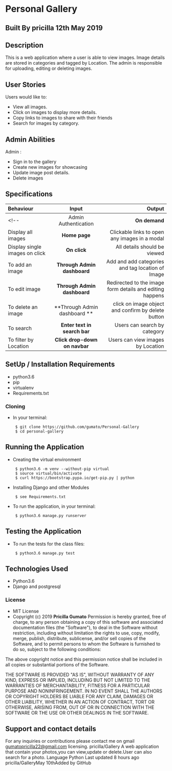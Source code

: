 # Personal Gallery



## Built By pricilla  12th May 2019

## Description
This is a web  application where a  user is able to view images. Image details are stored in categories and tagged by Location. The admin is responsible for uploading, editing or deleting images.

## User Stories

Users would like to:
* View all images.
* Click on images to display more details.
* Copy links to images to share with their friends
* Search for images by category.

## Admin Abilities

Admin  :
* Sign in to the gallery
* Create new images for showcasing
* Update image post details.
* Delete images


## Specifications
| Behaviour | Input | Output |
| :---------------- | :---------------: | ------------------: |
<!-- | Admin Authentication | **On demand** | Access Admin dashboard |
| Display all images | **Home page** | Clickable links to open any images in a modal |
| Display single images on click | **On  click** | All details should be viewed|
| To add an image  | **Through Admin dashboard** | Add and add categories and tag location of Image|
| To edit image  | **Through Admin dashboard** | Redirected to the  image form details and editing happens|
| To delete an image  | **Through Admin dashboard ** | click on image object and confirm by delete button|
| To search  | **Enter text in search bar** | Users can search by category|
| To filter by Location  | **Click drop-down on navbar** | Users can view images by Location| -->


## SetUp / Installation Requirements

* python3.6
* pip
* virtualenv
* Requirements.txt

### Cloning
* In your terminal:

       $ git clone https://github.com/gumato/Personal-Gallery
       $ cd personal-gallery

## Running the Application
* Creating the virtual environment

       $ python3.6 -m venv --without-pip virtual
       $ source virtual/bin/activate
       $ curl https://bootstrap.pypa.io/get-pip.py | python

* Installing Django and other Modules

       $ see Requirements.txt

* To run the application, in your terminal:

       $ python3.6 manage.py runserver

## Testing the Application
* To run the tests for the class files:

       $ python3.6 manage.py test

## Technologies Used
* Python3.6
* Django and postgresql

### License
* MIT License
* Copyright (c) 2019 **Pricilla Gumato**
Permission is hereby granted, free of charge, to any person obtaining a copy of this software and associated documentation files (the "Software"), to deal in the Software without restriction, including without limitation the rights to use, copy, modify, merge, publish, distribute, sublicense, and/or sell copies of the Software, and to permit persons to whom the Software is furnished to do so, subject to the following conditions:

The above copyright notice and this permission notice shall be included in all copies or substantial portions of the Software.

THE SOFTWARE IS PROVIDED "AS IS", WITHOUT WARRANTY OF ANY KIND, EXPRESS OR IMPLIED, INCLUDING BUT NOT LIMITED TO THE WARRANTIES OF MERCHANTABILITY, FITNESS FOR A PARTICULAR PURPOSE AND NONINFRINGEMENT. IN NO EVENT SHALL THE AUTHORS OR COPYRIGHT HOLDERS BE LIABLE FOR ANY CLAIM, DAMAGES OR OTHER LIABILITY, WHETHER IN AN ACTION OF CONTRACT, TORT OR OTHERWISE, ARISING FROM, OUT OF OR IN CONNECTION WITH THE SOFTWARE OR THE USE OR OTHER DEALINGS IN THE SOFTWARE.
## Support and contact details
For any inquiries or contributions please contact me on gmail gumatopricilla22@gmail.com
licensing.
pricilla/Gallery
A web application that contain your photos,you can view,update or delete.User can also search for a photo.
Language
Python
Last updated
8 hours ago
pricilla/GalleryMay 10thAdded by GitHub